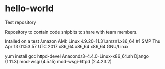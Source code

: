 # hello-world
Test repository

Repository to contain code snipbits to share with team members.

Intalled on a test Amazon AMI:
Linux 4.9.20-11.31.amzn1.x86_64 #1 SMP Thu Apr 13 01:53:57 UTC 2017 x86_64 x86_64 x86_64 GNU/Linux


yum install gcc httpd-devel
Anaconda3-4.4.0-Linux-x86_64.sh
Django (1.11.3)
mod-wsgi (4.5.15)
mod-wsgi-httpd (2.4.23.2)
